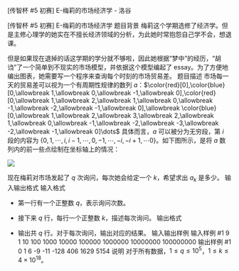 



[传智杯 #5 初赛] E-梅莉的市场经济学 - 洛谷














[传智杯 #5 初赛] E-梅莉的市场经济学
题目背景
梅莉这个学期选修了经济学。但是主修心理学的她实在不擅长经济领域的分析，为此她时常抱怨自己学不会，想退课。

但是如果现在退掉的话这学期的学分就不够啦，因此她根据“梦中”的经历，“胡诌”了一个简单到不现实的市场模型，并依据这个模型编起了 essay。为了方便地编出图表，她需要写一个程序来查询每个时刻的市场贸易差。
题目描述
市场每一天的贸易差可以视为一个有周期性规律的数列 $a$：$\color{red}[0],\color{blue}[0,\allowbreak 1,\allowbreak 0,\allowbreak -1,\allowbreak 0],\color{red}[0,\allowbreak 1,\allowbreak 2,\allowbreak 1,\allowbreak 0,\allowbreak -1,\allowbreak -2,\allowbreak -1,\allowbreak 0],\allowbreak \color{blue}[0,\allowbreak 1,\allowbreak 2,\allowbreak 3,\allowbreak 2,\allowbreak 1,\allowbreak 0,\allowbreak -1,\allowbreak -2,\allowbreak -3,\allowbreak -2,\allowbreak -1,\allowbreak 0]\dots$ 具体而言，$a$ 可以被分为无穷段，第 $i$ 段的内容为 $\{0,\allowbreak 1,\allowbreak \cdots,\allowbreak i,\allowbreak i-1,\allowbreak \cdots,0,\allowbreak -1,\allowbreak \cdots,\allowbreak -i,\allowbreak -i+1,\allowbreak \cdots 0\}$。如下图所示，是将 $a$ 数列内的前一些点绘制在坐标轴上的情况：

![](https://cdn.luogu.com.cn/upload/image_hosting/wrl89jka.png)

现在梅莉对市场发起了 $q$ 次询问，每次她会给定一个 $k$，希望求出 $a_k$ 是多少。
输入输出格式
输入格式

- 第一行有一个正整数 $q$，表示询问次数。
- 接下来 $q$ 行，每行一个正整数 $k$，描述每次询问。
输出格式

- 输出共 $q$ 行。对于每次询问，输出对应的结果。
输入输出样例
输入样例 #1
9
1
10
100
1000
10000
100000
1000000
10000000
100000000
输出样例 #1
0
1
6
-9
-11
-128
406
1629
5154
说明
对于所有数据，$1 \leq q \leq 10^5$，$1 \leq k \leq 4\times 10^{18}$。






